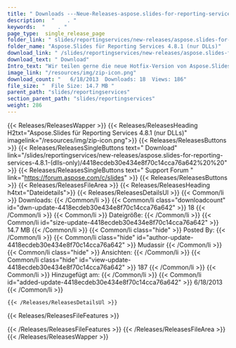 ```yaml
---
title: " Downloads ---Neue-Releases-aspose.slides-for-reporting-services-4.8.1-(nur-dlls) . "
description:  "    . " 
keywords:  "    . " 
page_type:  single_release_page
folder_link: " slides/reportingservices/new-releases/aspose.slides-for-reporting-services-4.8.1-(dlls-only)/"
folder_name: "Aspose.Slides für Reporting Services 4.8.1 (nur DLLs)"
download_link: " /slides/reportingservices/new-releases/aspose.slides-for-reporting-services-4.8.1-(dlls-only)/4418ecdeb30e434e8f70c14cca76a642"
download_text: " Download"
Intro_text: "Wir teilen gerne die neue Hotfix-Version von Aspose.Slides für Reporting Services..."
image_link: "/resources/img/zip-icon.png"
download_count: "   6/18/2013  Downloads: 18  Views: 186"
file_size: "  File Size: 14.7 MB "
parent_path: "slides/reportingservices"
section_parent_path: "slides/reportingservices"
weight: 286
---
```


{{< Releases/ReleasesWapper >}}
  {{< Releases/ReleasesHeading H2txt="Aspose.Slides für Reporting Services 4.8.1 (nur DLLs)" imagelink="/resources/img/zip-icon.png">}}
  {{< Releases/ReleasesButtons >}}
    {{< Releases/ReleasesSingleButtons text=" Download" link="/slides/reportingservices/new-releases/aspose.slides-for-reporting-services-4.8.1-(dlls-only)/4418ecdeb30e434e8f70c14cca76a642%20%20" >}}
    {{< Releases/ReleasesSingleButtons text=" Support Forum " link="https://forum.aspose.com/c/slides" >}}
  {{< Releases/ReleasesButtons >}}
  {{< Releases/ReleasesFileArea >}}
    {{< Releases/ReleasesHeading h4txt="Dateidetails">}}
    {{< Releases/ReleasesDetailsUl >}}
            {{< Common/li >}} Downloads: {{< /Common/li >}}
      {{< Common/li class="downloadcount" id="dwn-update-4418ecdeb30e434e8f70c14cca76a642" >}} 18 {{< /Common/li >}}
      {{< Common/li >}} Dateigröße: {{< /Common/li >}}
      {{< Common/li id="size-update-4418ecdeb30e434e8f70c14cca76a642" >}} 14.7 MB {{< /Common/li >}} 
      {{< Common/li  class="hide" >}} Posted By: {{< /Common/li >}} 
      {{< Common/li class="hide" id="author-update-4418ecdeb30e434e8f70c14cca76a642" >}} Mudassir {{< /Common/li >}}
      {{< Common/li class="hide" >}} Ansichten: {{< /Common/li >}}
      {{< Common/li class="hide" id="view-update-4418ecdeb30e434e8f70c14cca76a642" >}} 187 {{< /Common/li >}}
      {{< Common/li >}} Hinzugefügt am: {{< /Common/li >}}
      {{< Common/li id="added-update-4418ecdeb30e434e8f70c14cca76a642" >}} 6/18/2013 {{< /Common/li >}} 

    {{< /Releases/ReleasesDetailsUl >}}

  {{< Releases/ReleasesFileFeatures >}}
      
  {{< /Releases/ReleasesFileFeatures >}}
 {{< /Releases/ReleasesFileArea >}}
{{< /Releases/ReleasesWapper >}}



